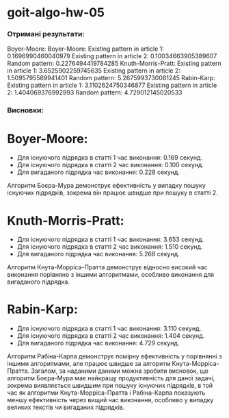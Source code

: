 # goit-algo-hw-05

### Отримані результати:

Boyer-Moore:
Boyer-Moore:
Existing pattern in article 1: 0.1696990460040979
Existing pattern in article 2: 0.10034663905389607
Random pattern: 0.2276494419784285
Knuth-Morris-Pratt:
Existing pattern in article 1: 3.6525902259745635
Existing pattern in article 2: 1.5095795569941401
Random pattern: 5.2675993730081245
Rabin-Karp:
Existing pattern in article 1: 3.1102624750346877
Existing pattern in article 2: 1.404069376992993
Random pattern: 4.729012145020533

### Висновки:

# Boyer-Moore:

- Для існуючого підрядка в статті 1 час виконання: 0.169 секунд.
- Для існуючого підрядка в статті 2 час виконання: 0.100 секунд.
- Для вигаданого підрядка час виконання: 0.228 секунд.

Алгоритм Боєра-Мура демонструє ефективність у випадку пошуку існуючих підрядків, зокрема він працює швидше при пошуку в статті 2.

# Knuth-Morris-Pratt:

- Для існуючого підрядка в статті 1 час виконання: 3.653 секунд.
- Для існуючого підрядка в статті 2 час виконання: 1.510 секунд.
- Для вигаданого підрядка час виконання: 5.268 секунд.

Алгоритм Кнута-Морріса-Пратта демонструє відносно високий час виконання порівняно з іншими алгоритмами, особливо виконання для вигаданого підрядка.

# Rabin-Karp:

- Для існуючого підрядка в статті 1 час виконання: 3.110 секунд.
- Для існуючого підрядка в статті 2 час виконання: 1.404 секунд.
- Для вигаданого підрядка час виконання: 4.729 секунд.

Алгоритм Рабіна-Карпа демонструє помірну ефективність у порівнянні з іншими алгоритмами, але працює швидше за алгоритм Кнута-Морріса-Пратта.
Загалом, за наданими даними можна зробити висновок, що алгоритм Боєра-Мура має найкращу продуктивність для даної задачі, зокрема виявляється швидшим при пошуку існуючих підрядків, в той час як алгоритми Кнута-Морріса-Пратта і Рабіна-Карпа показують меншу ефективність через вищий час виконання, особливо у випадку великих текстів чи вигаданих підрядків.





